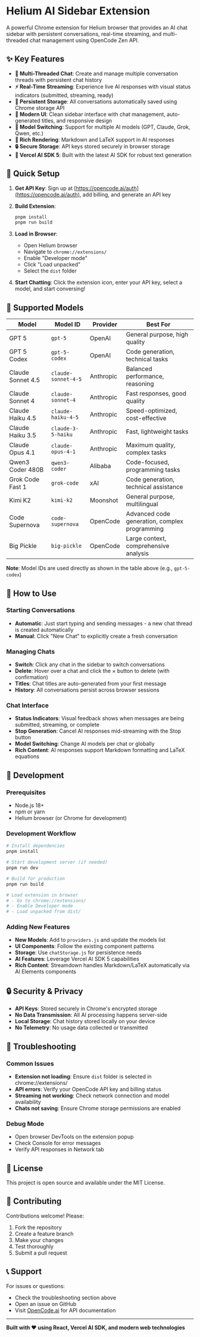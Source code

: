 # Helium AI Sidebar Extension

A powerful Chrome extension for Helium browser that provides an AI chat sidebar with persistent conversations, real-time streaming, and multi-threaded chat management using OpenCode Zen API.

## ✨ Key Features

- **📱 Multi-Threaded Chat**: Create and manage multiple conversation threads with persistent chat history
- **⚡ Real-Time Streaming**: Experience live AI responses with visual status indicators (submitted, streaming, ready)
- **💾 Persistent Storage**: All conversations automatically saved using Chrome storage API
- **🎨 Modern UI**: Clean sidebar interface with chat management, auto-generated titles, and responsive design
- **🔄 Model Switching**: Support for multiple AI models (GPT, Claude, Grok, Qwen, etc.)
- **📝 Rich Rendering**: Markdown and LaTeX support in AI responses
- **🔒 Secure Storage**: API keys stored securely in browser storage
- **🚀 Vercel AI SDK 5**: Built with the latest AI SDK for robust text generation

## 🚀 Quick Setup

1. **Get API Key**: Sign up at [https://opencode.ai/auth](https://opencode.ai/auth), add billing, and generate an API key

2. **Build Extension**:
   ```bash
   pnpm install
   pnpm run build
   ```

3. **Load in Browser**:
   - Open Helium browser
   - Navigate to `chrome://extensions/`
   - Enable "Developer mode"
   - Click "Load unpacked"
   - Select the `dist` folder

4. **Start Chatting**: Click the extension icon, enter your API key, select a model, and start conversing!

## 🤖 Supported Models

| Model | Model ID | Provider | Best For |
|-------|----------|----------|----------|
| GPT 5 | `gpt-5` | OpenAI | General purpose, high quality |
| GPT 5 Codex | `gpt-5-codex` | OpenAI | Code generation, technical tasks |
| Claude Sonnet 4.5 | `claude-sonnet-4-5` | Anthropic | Balanced performance, reasoning |
| Claude Sonnet 4 | `claude-sonnet-4` | Anthropic | Fast responses, good quality |
| Claude Haiku 4.5 | `claude-haiku-4-5` | Anthropic | Speed-optimized, cost-effective |
| Claude Haiku 3.5 | `claude-3-5-haiku` | Anthropic | Fast, lightweight tasks |
| Claude Opus 4.1 | `claude-opus-4-1` | Anthropic | Maximum quality, complex tasks |
| Qwen3 Coder 480B | `qwen3-coder` | Alibaba | Code-focused, programming tasks |
| Grok Code Fast 1 | `grok-code` | xAI | Code generation, technical assistance |
| Kimi K2 | `kimi-k2` | Moonshot | General purpose, multilingual |
| Code Supernova | `code-supernova` | OpenCode | Advanced code generation, complex programming |
| Big Pickle | `big-pickle` | OpenCode | Large context, comprehensive analysis |

**Note**: Model IDs are used directly as shown in the table above (e.g., `gpt-5-codex`)

## 🎯 How to Use

### Starting Conversations
- **Automatic**: Just start typing and sending messages - a new chat thread is created automatically
- **Manual**: Click "New Chat" to explicitly create a fresh conversation

### Managing Chats
- **Switch**: Click any chat in the sidebar to switch conversations
- **Delete**: Hover over a chat and click the × button to delete (with confirmation)
- **Titles**: Chat titles are auto-generated from your first message
- **History**: All conversations persist across browser sessions

### Chat Interface
- **Status Indicators**: Visual feedback shows when messages are being submitted, streaming, or complete
- **Stop Generation**: Cancel AI responses mid-streaming with the Stop button
- **Model Switching**: Change AI models per chat or globally
- **Rich Content**: AI responses support Markdown formatting and LaTeX equations

## 🔧 Development

### Prerequisites
- Node.js 18+
- npm or yarn
- Helium browser (or Chrome for development)

### Development Workflow
```bash
# Install dependencies
pnpm install

# Start development server (if needed)
pnpm run dev

# Build for production
pnpm run build

# Load extension in browser
# - Go to chrome://extensions/
# - Enable Developer mode
# - Load unpacked from dist/
```

### Adding New Features
- **New Models**: Add to `providers.js` and update the models list
- **UI Components**: Follow the existing component patterns
- **Storage**: Use `chatStorage.js` for persistence needs
- **AI Features**: Leverage Vercel AI SDK 5 capabilities
- **Rich Content**: Streamdown handles Markdown/LaTeX automatically via AI Elements components

## 🔒 Security & Privacy

- **API Keys**: Stored securely in Chrome's encrypted storage
- **No Data Transmission**: All AI processing happens server-side
- **Local Storage**: Chat history stored locally on your device
- **No Telemetry**: No usage data collected or transmitted

## 🐛 Troubleshooting

### Common Issues
- **Extension not loading**: Ensure `dist` folder is selected in chrome://extensions/
- **API errors**: Verify your OpenCode API key and billing status
- **Streaming not working**: Check network connection and model availability
- **Chats not saving**: Ensure Chrome storage permissions are enabled

### Debug Mode
- Open browser DevTools on the extension popup
- Check Console for error messages
- Verify API responses in Network tab

## 📄 License

This project is open source and available under the MIT License.

## 🤝 Contributing

Contributions welcome! Please:
1. Fork the repository
2. Create a feature branch
3. Make your changes
4. Test thoroughly
5. Submit a pull request

## 📞 Support

For issues or questions:
- Check the troubleshooting section above
- Open an issue on GitHub
- Visit [OpenCode.ai](https://opencode.ai) for API documentation

---

**Built with ❤️ using React, Vercel AI SDK, and modern web technologies**